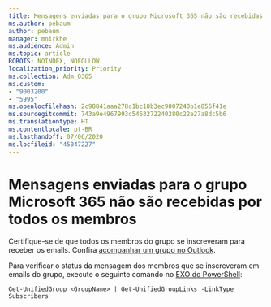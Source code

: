 ```yaml
---
title: Mensagens enviadas para o grupo Microsoft 365 não são recebidas por todos os membros
ms.author: pebaum
author: pebaum
manager: mnirkhe
ms.audience: Admin
ms.topic: article
ROBOTS: NOINDEX, NOFOLLOW
localization_priority: Priority
ms.collection: Adm_O365
ms.custom:
- "9003200"
- "5995"
ms.openlocfilehash: 2c98841aaa278c1bc18b3ec9007240b1e856f41e
ms.sourcegitcommit: 743a9e4967993c5463272240280c22e27a8dc5b6
ms.translationtype: HT
ms.contentlocale: pt-BR
ms.lasthandoff: 07/06/2020
ms.locfileid: "45047227"
---
```

# <a name="messages-sent-to-a-microsoft-365-group-are-not-received-by-all-members"></a>Mensagens enviadas para o grupo Microsoft 365 não são recebidas por todos os membros

Certifique-se de que todos os membros do grupo se inscreveram para receber os emails. Confira [acompanhar um grupo no Outlook](https://support.microsoft.com/office/e147fc19-f548-4cd2-834f-80c6235b7c36).  

Para verificar o status da mensagem dos membros que se inscreveram em emails do grupo, execute o seguinte comando no [EXO do PowerShell](https://docs.microsoft.com/powershell/exchange/connect-to-exchange-online-powershell?view=exchange-ps):

`Get-UnifiedGroup <GroupName> | Get-UnifiedGroupLinks -LinkType Subscribers`